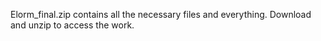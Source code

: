 Elorm_final.zip contains all the necessary files and everything.
Download and unzip to access the work.
